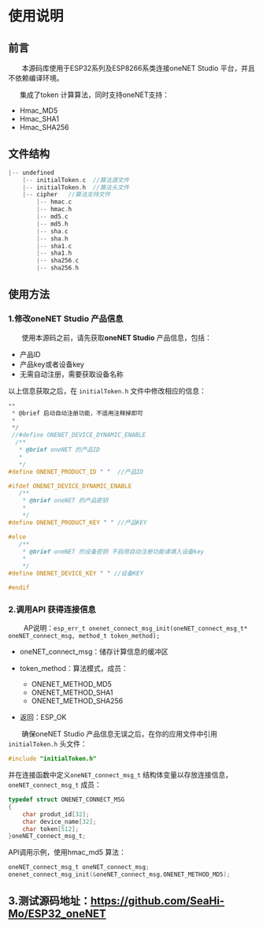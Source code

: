 # 使用说明

## 前言

&nbsp;&nbsp;&nbsp;&nbsp;&nbsp;&nbsp;&nbsp;本源码库使用于ESP32系列及ESP8266系类连接oneNET Studio 平台，并且不依赖编译环境。

&nbsp;&nbsp;&nbsp;&nbsp;&nbsp;&nbsp;集成了token 计算算法，同时支持oneNET支持：

- Hmac_MD5
- Hmac_SHA1
- Hmac_SHA256

## 文件结构

```c
|-- undefined
    |-- initialToken.c  //算法源文件
    |-- initialToken.h  //算法头文件
    |-- cipher   //算法支持文件
        |-- hmac.c
        |-- hmac.h
        |-- md5.c
        |-- md5.h
        |-- sha.c
        |-- sha.h
        |-- sha1.c
        |-- sha1.h
        |-- sha256.c
        |-- sha256.h
```

## 使用方法

### 1.修改oneNET Studio 产品信息

&nbsp;&nbsp;&nbsp;&nbsp;&nbsp;&nbsp;&nbsp;使用本源码之前，请先获取**oneNET Studio** 产品信息，包括：

- 产品ID
- 产品key或者设备key
- 无需自动注册，需要获取设备名称

以上信息获取之后，在 `initialToken.h` 文件中修改相应的信息：

```c
**
 * @brief 启动自动注册功能，不适用注释掉即可
 *
 */
 //#define ONENET_DEVICE_DYNAMIC_ENABLE 
  /**
   * @brief oneNET 的产品ID
   *
   */
#define ONENET_PRODUCT_ID " "  //产品ID

#ifdef ONENET_DEVICE_DYNAMIC_ENABLE
   /**
    * @brief oneNET 的产品密钥
    *
    */
#define ONENET_PRODUCT_KEY " " //产品KEY

#else
   /**
    * @brief oneNET 的设备密钥 不启用自动注册功能请填入设备key
    *
    */
#define ONENET_DEVICE_KEY " " //设备KEY

#endif
```

### 2.调用API 获得连接信息

&nbsp;&nbsp;&nbsp;&nbsp;&nbsp;&nbsp;&nbsp;&nbsp;AP说明：`esp_err_t onenet_connect_msg_init(oneNET_connect_msg_t* oneNET_connect_msg, method_t token_method);`

- oneNET_connect_msg：储存计算信息的缓冲区
- token_method：算法模式，成员：
  - ONENET_METHOD_MD5
  - ONENET_METHOD_SHA1
  - ONENET_METHOD_SHA256

- 返回：ESP_OK

&nbsp;&nbsp;&nbsp;&nbsp;&nbsp;&nbsp;&nbsp;确保oneNET Studio 产品信息无误之后，在你的应用文件中引用 `initialToken.h` 头文件：

```c
#include "initialToken.h"
```

并在连接函数中定义`oneNET_connect_msg_t` 结构体变量以存放连接信息，`oneNET_connect_msg_t` 成员：

```c
typedef struct ONENET_CONNECT_MSG
{
    char produt_id[32];
    char device_name[32];
    char token[512];
}oneNET_connect_msg_t;

```

API调用示例，使用hmac_md5 算法：

```c
oneNET_connect_msg_t oneNET_connect_msg;
onenet_connect_msg_init(&oneNET_connect_msg,ONENET_METHOD_MD5);
```

## 3.测试源码地址：https://github.com/SeaHi-Mo/ESP32_oneNET
